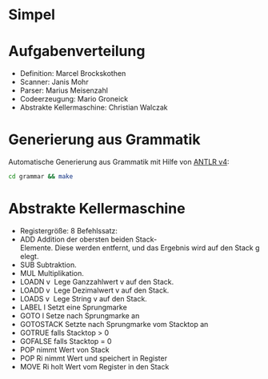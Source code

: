 # Simpel

# Aufgabenverteilung

- Definition: Marcel Brockskothen
- Scanner: Janis Mohr
- Parser: Marius Meisenzahl
- Codeerzeugung: Mario Groneick
- Abstrakte Kellermaschine: Christian Walczak

# Generierung aus Grammatik

Automatische Generierung aus Grammatik mit Hilfe von [ANTLR v4](https://github.com/antlr/antlr4):

```bash
cd grammar && make
```

# Abstrakte Kellermaschine
- Registergröße: 8
Befehlssatz:
- ADD		Addition der obersten beiden Stack‐Elemente. Diese werden entfernt, und das Ergebnis wird auf den Stack gelegt.
- SUB		Subtraktion.
- MUL		Multiplikation.
- LOADN v  Lege Ganzzahlwert v auf den Stack.
- LOADD v  Lege Dezimalwert v auf den Stack.
- LOADS v  Lege String v auf den Stack.
- LABEL l  Setzt eine Sprungmarke
- GOTO l   Setze nach Sprungmarke an
- GOTOSTACK Setzte nach Sprungmarke vom Stacktop an
- GOTRUE falls Stacktop > 0
- GOFALSE falls Stacktop = 0
- POP nimmt Wert von Stack
- POP Ri nimmt Wert und speichert in Register
- MOVE Ri holt Wert vom Register in den Stack
